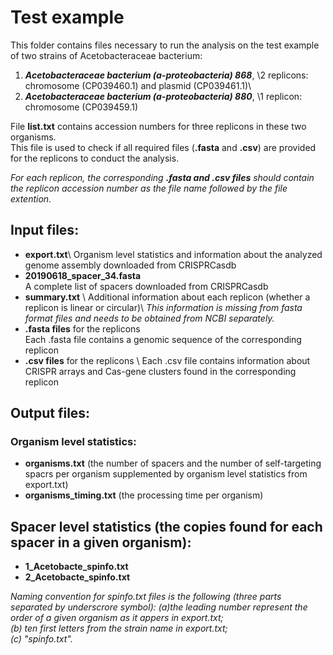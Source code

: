 # Test example

This folder contains files necessary to run the analysis on the test example of two strains of Acetobacteraceae bacterium:

1. ***Acetobacteraceae bacterium (a-proteobacteria) 868***, \2 replicons: chromosome (CP039460.1) and plasmid (CP039461.1)\
2. ***Acetobacteraceae bacterium (a-proteobacteria) 880***, \1 replicon: chromosome (CP039459.1)


File __list.txt__ contains accession numbers for three replicons in these two organisms.\
This file is used to check if all required files (__.fasta__ and __.csv__) are provided for the replicons to conduct the analysis.

_For each replicon, the corresponding __.fasta and .csv files__ should contain the replicon accession number as the file name followed by the file extention._


## Input files:
* __export.txt__\ 
Organism level statistics and information about the analyzed genome assembly downloaded from CRISPRCasdb 
* __20190618_spacer_34.fasta__\
A complete list of spacers downloaded from CRISPRCasdb
* __summary.txt__ \ 
Additional information about each replicon (whether a replicon is linear or circular)\ 
_This information is missing from fasta format files and needs to be obtained from NCBI separately._
* __.fasta files__ for the replicons \
Each .fasta file contains a genomic sequence of the corresponding replicon 
* __.csv files__ for the replicons \ 
Each .csv file contains information about CRISPR arrays and Cas-gene clusters found in the corresponding replicon

## Output files:

### Organism level statistics:
* __organisms.txt__ (the number of spacers and the number of self-targeting spacrs per organism supplemented by organism level statistics from export.txt)
* __organisms_timing.txt__ (the processing time per organism)

## Spacer level statistics (the copies found for each spacer in a given organism):
* __1_Acetobacte_spinfo.txt__
* __2_Acetobacte_spinfo.txt__ 

_Naming convention for spinfo.txt files is the following (three parts separated by underscrore symbol):
(a)the leading number represent the order of a given organism as it appers in export.txt;\
(b) ten first letters from the strain name in export.txt;\
(c) "spinfo.txt"._


